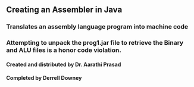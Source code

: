 ## Creating an Assembler in Java

### Translates an assembly language program into machine code

### Attempting to unpack the prog1.jar file to retrieve the Binary and ALU files is a honor code violation.

#### Created and distributed by Dr. Aarathi Prasad
#### Completed by Derrell Downey
